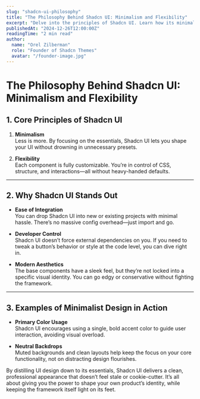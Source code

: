 ```yaml
---
slug: "shadcn-ui-philosophy"
title: "The Philosophy Behind Shadcn UI: Minimalism and Flexibility"
excerpt: "Delve into the principles of Shadcn UI. Learn how its minimalist approach and high customization empower developers to build modern, scalable interfaces."
publishedAt: "2024-12-26T12:00:00Z"
readingTime: "2 min read"
author:
  name: "Orel Zilberman"
  role: "Founder of Shadcn Themes"
  avatar: "/founder-image.jpg"
---
```

# The Philosophy Behind Shadcn UI: Minimalism and Flexibility

## 1. Core Principles of Shadcn UI

1. **Minimalism**  
   Less is more. By focusing on the essentials, Shadcn UI lets you shape your UI without drowning in unnecessary presets.

2. **Flexibility**  
   Each component is fully customizable. You’re in control of CSS, structure, and interactions—all without heavy-handed defaults.

---

## 2. Why Shadcn UI Stands Out

- **Ease of Integration**  
  You can drop Shadcn UI into new or existing projects with minimal hassle. There’s no massive config overhead—just import and go.

- **Developer Control**  
  Shadcn UI doesn’t force external dependencies on you. If you need to tweak a button’s behavior or style at the code level, you can dive right in.

- **Modern Aesthetics**  
  The base components have a sleek feel, but they’re not locked into a specific visual identity. You can go edgy or conservative without fighting the framework.

---

## 3. Examples of Minimalist Design in Action

- **Primary Color Usage**  
  Shadcn UI encourages using a single, bold accent color to guide user interaction, avoiding visual overload.

- **Neutral Backdrops**  
  Muted backgrounds and clean layouts help keep the focus on your core functionality, not on distracting design flourishes.

By distilling UI design down to its essentials, Shadcn UI delivers a clean, professional appearance that doesn’t feel stale or cookie-cutter. It’s all about giving you the power to shape your own product’s identity, while keeping the framework itself light on its feet.





